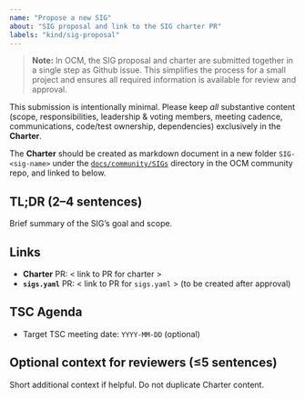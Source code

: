 ```yaml
---
name: "Propose a new SIG"
about: "SIG proposal and link to the SIG charter PR"
labels: "kind/sig-proposal"
---
```

<!-- markdownlint-disable MD041 -->

> **Note:** In OCM, the SIG proposal and charter are submitted together in a single step as Github issue. This simplifies the process for a small project and ensures all required information is available for review and approval.

This submission is intentionally minimal. Please keep *all* substantive content (scope, responsibilities, leadership & voting members, meeting cadence, communications, code/test ownership, dependencies) exclusively in the **Charter**.

The **Charter** should be created as markdown document in a new folder `SIG-<sig-name>` under the [`docs/community/SIGs`](https://github.com/open-component-model/open-component-model/tree/main/docs/community/SIGs) directory in the OCM community repo, and linked to below.

## TL;DR (2–4 sentences)

Brief summary of the SIG’s goal and scope.

## Links

- **Charter** PR: < link to PR for charter >
- **`sigs.yaml`** PR: < link to PR for `sigs.yaml` > (to be created after approval)

## TSC Agenda

- Target TSC meeting date: `YYYY-MM-DD` (optional)

## Optional context for reviewers (≤5 sentences)

Short additional context if helpful. Do not duplicate Charter content.
